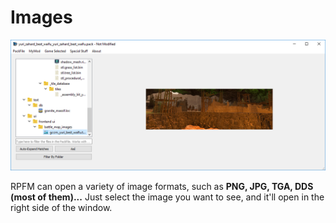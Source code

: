 # Images

![Imagine how hard can be....](./../images/image22.png)

RPFM can open a variety of image formats, such as **PNG, JPG, TGA, DDS (most of them)...** Just select the image you want to see, and it'll open in the right side of the window.
